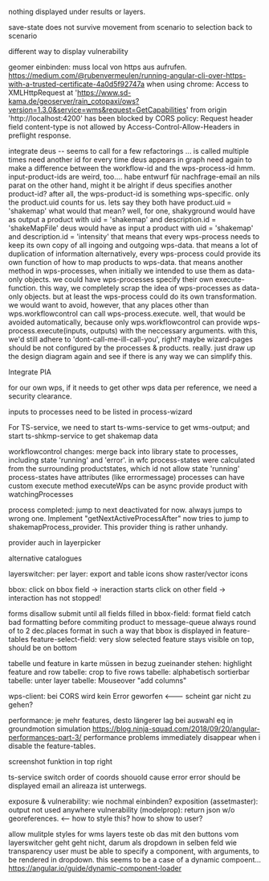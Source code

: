 nothing displayed under results or layers.

save-state does not survive movement from scenario to selection back to scenario

different way to display vulnerability

geomer einbinden: 
    muss local von https aus aufrufen. 
    https://medium.com/@rubenvermeulen/running-angular-cli-over-https-with-a-trusted-certificate-4a0d5f92747a
    when using chrome: 
        Access to XMLHttpRequest at 'https://www.sd-kama.de/geoserver/rain_cotopaxi/ows?version=1.3.0&service=wms&request=GetCapabilities' from origin 'http://localhost:4200' has been blocked by CORS policy: Request header field content-type is not allowed by Access-Control-Allow-Headers in preflight response.

integrate deus -- seems to call for a few refactorings ...
    is called multiple times
        need another id for every time deus appears in graph
            need again to make a difference between the workflow-id and the wps-process-id
    hmm. input-product-ids are weird, too....
        habe entwurf für nachfrage-email an nils parat
        on the other hand, might it be alright if deus specifies another product-id?
            after all, the wps-product-id is something wps-specific. only the product.uid counts for us. lets say they both have product.uid = 'shakemap'
            what would that mean?
                well, for one, 
                    shakyground would have as output a product with uid = 'shakemap' and description.id = 'shakeMapFile'
                    deus        would have as input  a product with uid = 'shakemap' and description.id = 'intensity'
                that means that every wps-process needs to keep its own copy of all ingoing and outgoing wps-data.
                    that means a lot of duplication of information
                alternatively,  every wps-process could provide its own function of how to map products to wps-data.
                    that means another method in wps-processes, when initially we intended to use them as data-only objects. 
                we could have wps-processes specify their own execute-function. 
                    this way, we completely scrap the idea of wps-processes as data-only objects. 
                    but at least the wps-process could do its own transformation. 
                    we would want to avoid, however, that any places other than wps.workflowcontrol can call wps-process.execute. 
                        well, that would be avoided automatically, because only wps.workflowcontrol can provide wps-process.execute(inputs, outputs) with the neccessary arguments.
                    with this, we'd still adhere to 'dont-call-me-ill-call-you', right?
    maybe wizard-pages should be not configured by the processes & products. 
    really. just draw up the design diagram again and see if there is any way we can simplify this. 

Integrate PIA

for our own wps, if it needs to get other wps data per reference, we need a security clearance.

inputs to processes need to be listed in process-wizard

For TS-service, we need to start ts-wms-service to get wms-output; and start ts-shkmp-service to get shakemap data

        



workflowcontrol changes: merge back into library
    state to processes, including state 'running' and 'error'. in wfc process-states were calculated from the surrounding productstates, which id not allow state 'running'
    process-states have attributes (like errormessage)
    processes can have custom execute method
    executeWps can be async
    provide product with watchingProcesses

process completed: jump to next
    deactivated for now.
    always jumps to wrong one. Implement "getNextActiveProcessAfter"
        now tries to jump to shakemapProcess_provider. This provider thing is rather unhandy.

provider auch in layerpicker

alternative catalogues

layerswitcher: 
    per layer: export and table icons
    show raster/vector icons

bbox: 
    click on bbox field -> ineraction starts
    click on other field -> interaction has not stopped!

forms
    disallow submit until all fields filled in 
    bbox-field: format field
        catch bad formatting before commiting product to message-queue
        always round of to 2 dec.places
        format in such a way that bbox is displayed in feature-tables
    feature-select-field: 
        very slow
        selected feature stays visible on top, should be on bottom

tabelle und feature in karte müssen in bezug zueinander stehen: highlight feature and row
tabelle: crop to five rows
tabelle: alphabetisch sortierbar
tabelle: unter layer
tabelle: Mouseover "add columns"
        
wps-client:
    bei CORS wird kein Error geworfen <--- scheint gar nicht zu gehen?

performance: 
    je mehr features, desto längerer lag bei auswahl eq in groundmotion simulation
    https://blog.ninja-squad.com/2018/09/20/angular-performances-part-3/
    performance problems immediately disappear when i disable the feature-tables. 

screenshot funktion in top right

ts-service
    switch order of coords
        shouold cause error
        error should be displayed
    email an alireaza ist unterwegs.

exposure & vulnerability: 
    wie nochmal einbinden?
        exposition (assetmaster): output not used anywhere
        vulnerability (modelprop): return json w/o georeferences.  <-- how to style this? how to show to user?

allow mulitple styles for wms layers
    teste ob das mit den buttons vom layerswitcher geht 
        geht nicht, darum als dropdown in selben feld wie transparency
            user must be able to specify a component, with arguments, to be rendered in dropdown. 
                this seems to be a case of a dynamic compoent... https://angular.io/guide/dynamic-component-loader